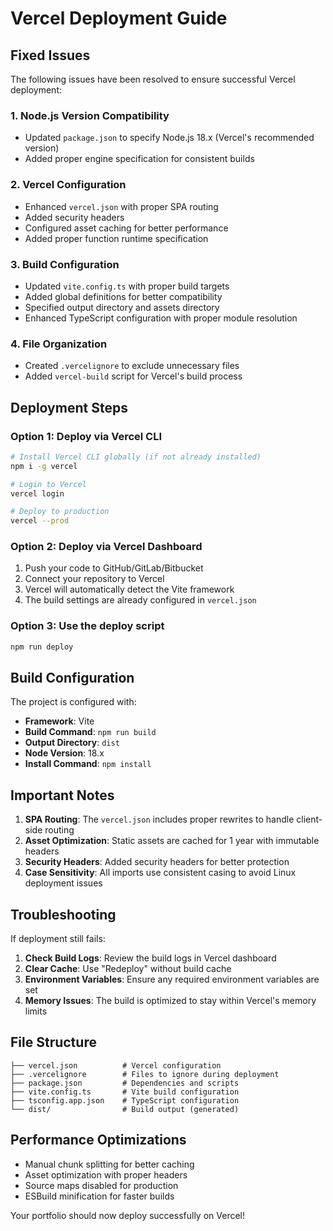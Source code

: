 # Vercel Deployment Guide

## Fixed Issues

The following issues have been resolved to ensure successful Vercel deployment:

### 1. Node.js Version Compatibility
- Updated `package.json` to specify Node.js 18.x (Vercel's recommended version)
- Added proper engine specification for consistent builds

### 2. Vercel Configuration
- Enhanced `vercel.json` with proper SPA routing
- Added security headers
- Configured asset caching for better performance
- Added proper function runtime specification

### 3. Build Configuration
- Updated `vite.config.ts` with proper build targets
- Added global definitions for better compatibility
- Specified output directory and assets directory
- Enhanced TypeScript configuration with proper module resolution

### 4. File Organization
- Created `.vercelignore` to exclude unnecessary files
- Added `vercel-build` script for Vercel's build process

## Deployment Steps

### Option 1: Deploy via Vercel CLI
```bash
# Install Vercel CLI globally (if not already installed)
npm i -g vercel

# Login to Vercel
vercel login

# Deploy to production
vercel --prod
```

### Option 2: Deploy via Vercel Dashboard
1. Push your code to GitHub/GitLab/Bitbucket
2. Connect your repository to Vercel
3. Vercel will automatically detect the Vite framework
4. The build settings are already configured in `vercel.json`

### Option 3: Use the deploy script
```bash
npm run deploy
```

## Build Configuration

The project is configured with:
- **Framework**: Vite
- **Build Command**: `npm run build`
- **Output Directory**: `dist`
- **Node Version**: 18.x
- **Install Command**: `npm install`

## Important Notes

1. **SPA Routing**: The `vercel.json` includes proper rewrites to handle client-side routing
2. **Asset Optimization**: Static assets are cached for 1 year with immutable headers
3. **Security Headers**: Added security headers for better protection
4. **Case Sensitivity**: All imports use consistent casing to avoid Linux deployment issues

## Troubleshooting

If deployment still fails:

1. **Check Build Logs**: Review the build logs in Vercel dashboard
2. **Clear Cache**: Use "Redeploy" without build cache
3. **Environment Variables**: Ensure any required environment variables are set
4. **Memory Issues**: The build is optimized to stay within Vercel's memory limits

## File Structure

```
├── vercel.json          # Vercel configuration
├── .vercelignore        # Files to ignore during deployment
├── package.json         # Dependencies and scripts
├── vite.config.ts       # Vite build configuration
├── tsconfig.app.json    # TypeScript configuration
└── dist/                # Build output (generated)
```

## Performance Optimizations

- Manual chunk splitting for better caching
- Asset optimization with proper headers
- Source maps disabled for production
- ESBuild minification for faster builds

Your portfolio should now deploy successfully on Vercel!
